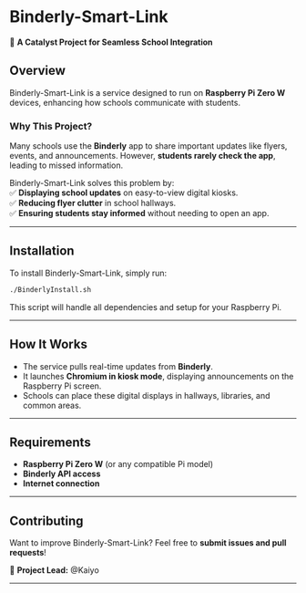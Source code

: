 # **Binderly-Smart-Link**  
🚀 **A Catalyst Project for Seamless School Integration**  

## **Overview**  
Binderly-Smart-Link is a service designed to run on **Raspberry Pi Zero W** devices, enhancing how schools communicate with students.  

### **Why This Project?**  
Many schools use the **Binderly** app to share important updates like flyers, events, and announcements. However, **students rarely check the app**, leading to missed information.  

Binderly-Smart-Link solves this problem by:  
✅ **Displaying school updates** on easy-to-view digital kiosks.  
✅ **Reducing flyer clutter** in school hallways.  
✅ **Ensuring students stay informed** without needing to open an app.  

---

## **Installation**  
To install Binderly-Smart-Link, simply run:  
```bash
./BinderlyInstall.sh
```

This script will handle all dependencies and setup for your Raspberry Pi.  

---

## **How It Works**  
- The service pulls real-time updates from **Binderly**.  
- It launches **Chromium in kiosk mode**, displaying announcements on the Raspberry Pi screen.  
- Schools can place these digital displays in hallways, libraries, and common areas.  

---

## **Requirements**  
- **Raspberry Pi Zero W** (or any compatible Pi model)  
- **Binderly API access**  
- **Internet connection**  

---

## **Contributing**  
Want to improve Binderly-Smart-Link? Feel free to **submit issues and pull requests**!  

📌 **Project Lead:** @Kaiyo  

---
